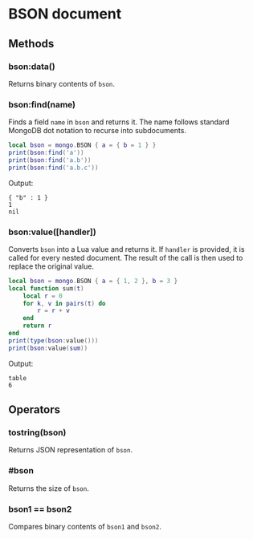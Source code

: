 BSON document
=============

Methods
-------

### bson:data()
Returns binary contents of `bson`.

### bson:find(name)
Finds a field `name` in `bson` and returns it. The name follows standard MongoDB dot notation to
recurse into subdocuments.

```Lua
local bson = mongo.BSON { a = { b = 1 } }
print(bson:find('a'))
print(bson:find('a.b'))
print(bson:find('a.b.c'))
```
Output:
```
{ "b" : 1 }
1
nil
```


### bson:value([handler])
Converts `bson` into a Lua value and returns it. If `handler` is provided, it is called for
every nested document. The result of the call is then used to replace the original value.

```Lua
local bson = mongo.BSON { a = { 1, 2 }, b = 3 }
local function sum(t)
	local r = 0
	for k, v in pairs(t) do
		r = r + v
	end
	return r
end
print(type(bson:value()))
print(bson:value(sum))
```
Output:
```
table
6
```


Operators
---------

### tostring(bson)
Returns JSON representation of `bson`.

### #bson
Returns the size of `bson`.

### bson1 == bson2
Compares binary contents of `bson1` and `bson2`.
